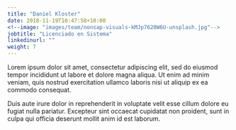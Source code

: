 ```yaml
---
title: "Daniel Kloster"
date: 2018-11-19T10:47:58+10:00
<!--image: "images/team/nonsap-visuals-kMJp7620W6U-unsplash.jpg"-->
jobtitle: "Licenciado en Sistema"
linkedinurl: ""
weight: 7
---
```


Lorem ipsum dolor sit amet, consectetur adipiscing elit, sed do eiusmod tempor incididunt ut labore et dolore magna aliqua. Ut enim ad minim veniam, quis nostrud exercitation ullamco laboris nisi ut aliquip ex ea commodo consequat.

Duis aute irure dolor in reprehenderit in voluptate velit esse cillum dolore eu fugiat nulla pariatur. Excepteur sint occaecat cupidatat non proident, sunt in culpa qui officia deserunt mollit anim id est laborum.

